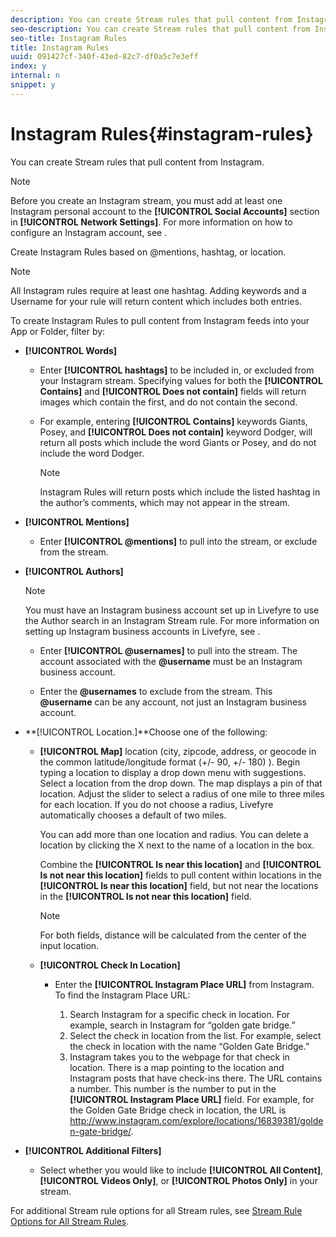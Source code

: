 ```yaml
---
description: You can create Stream rules that pull content from Instagram.
seo-description: You can create Stream rules that pull content from Instagram.
seo-title: Instagram Rules
title: Instagram Rules
uuid: 091427cf-340f-43ed-82c7-df0a5c7e3eff
index: y
internal: n
snippet: y
---
```


# Instagram Rules{#instagram-rules}

You can create Stream rules that pull content from Instagram.

>[!NOTE]
>
>Before you create an Instagram stream, you must add at least one Instagram personal account to the **[!UICONTROL Social Accounts]** section in **[!UICONTROL Network Settings]**. For more information on how to configure an Instagram account, see [](t-configure-social-accout-instagram/c-about-instagram-accounts.md#c_about_instagram_accounts).

Create Instagram Rules based on @mentions, hashtag, or location.

>[!NOTE]
>
>All Instagram rules require at least one hashtag. Adding keywords and a Username for your rule will return content which includes both entries.

To create Instagram Rules to pull content from Instagram feeds into your App or Folder, filter by:

* **[!UICONTROL Words]**

    * Enter **[!UICONTROL hashtags]** to be included in, or excluded from your Instagram stream. Specifying values for both the **[!UICONTROL Contains]** and **[!UICONTROL Does not contain]** fields will return images which contain the first, and do not contain the second.
    
    * For example, entering **[!UICONTROL Contains]** keywords Giants, Posey, and **[!UICONTROL Does not contain]** keyword Dodger, will return all posts which include the word Giants or Posey, and do not include the word Dodger.    
    
      >[!NOTE]
      >
      >Instagram Rules will return posts which include the listed hashtag in the author’s comments, which may not appear in the stream.

* **[!UICONTROL Mentions]**

    * Enter **[!UICONTROL @mentions]** to pull into the stream, or exclude from the stream.

* **[!UICONTROL Authors]**

  >[!NOTE]
  >
  >You must have an Instagram business account set up in Livefyre to use the Author search in an Instagram Stream rule. For more information on setting up Instagram business accounts in Livefyre, see [](t-configure-social-accout-instagram/c-about-instagram-accounts.md#c_about_instagram_accounts).

    * Enter **[!UICONTROL @usernames]** to pull into the stream. The account associated with the **@username** must be an Instagram business account.
    
    * Enter the **@usernames** to exclude from the stream. This **@username** can be any account, not just an Instagram business account.

* **[!UICONTROL Location.]**Choose one of the following:

    * **[!UICONTROL Map]** location (city, zipcode, address, or geocode in the common latitude/longitude format (+/- 90, +/- 180) ). Begin typing a location to display a drop down menu with suggestions. Select a location from the drop down. The map displays a pin of that location. Adjust the slider to select a radius of one mile to three miles for each location. If you do not choose a radius, Livefyre automatically chooses a default of two miles.

      You can add more than one location and radius. You can delete a location by clicking the X next to the name of a location in the box.

      Combine the **[!UICONTROL Is near this location]** and **[!UICONTROL Is not near this location]** fields to pull content within locations in the **[!UICONTROL Is near this location]** field, but not near the locations in the **[!UICONTROL Is not near this location]** field.

      >[!NOTE]
      >
      >For both fields, distance will be calculated from the center of the input location.

    * **[!UICONTROL Check In Location]**

        * Enter the **[!UICONTROL Instagram Place URL]** from Instagram. To find the Instagram Place URL:

            1. Search Instagram for a specific check in location. For example, search in Instagram for “golden gate bridge.”
            1. Select the check in location from the list. For example, select the check in location with the name “Golden Gate Bridge.”
            1. Instagram takes you to the webpage for that check in location. There is a map pointing to the location and Instagram posts that have check-ins there. The URL contains a number. This number is the number to put in the **[!UICONTROL Instagram Place URL]** field. For example, for the Golden Gate Bridge check in location, the URL is http://www.instagram.com/explore/locations/16839381/golden-gate-bridge/.

* **[!UICONTROL Additional Filters]**

    * Select whether you would like to include **[!UICONTROL All Content]**, **[!UICONTROL Videos Only]**, or **[!UICONTROL Photos Only]** in your stream.

For additional Stream rule options for all Stream rules, see [Stream Rule Options for All Stream Rules](c-stream-rule-options-for-all-stream-rules.md#c_stream_rule_options_for_all_stream_rules). 
